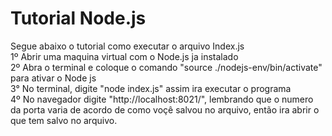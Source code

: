 # Tutorial Node.js
Segue abaixo o tutorial como executar o arquivo Index.js  
1º Abrir uma maquina virtual com o Node.js ja instalado  
2º Abra o terminal e coloque o comando "source ./nodejs-env/bin/activate" para ativar o Node js    
3° No terminal, digite "node index.js" assim ira executar o programa   
4º No navegador digite "http://localhost:8021/", lembrando que o numero da porta varia de acordo de como voçê salvou no arquivo, então ira abrir o que tem salvo no arquivo.   
